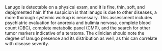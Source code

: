 Lanugo is detectable on a physical exam, and it is fine, thin, soft, and depigmented hair. If the suspicion is that lanugo is due to other diseases, a more thorough systemic workup is necessary. This assessment includes psychiatric evaluation for anorexia and bulimia nervosa, complete blood count (CBC), complete metabolic panel (CMP), and the search for other tumor markers indicative of a teratoma. The clinician should note the degree of lanugo presence and its distribution as well, as this can correlate with disease severity.